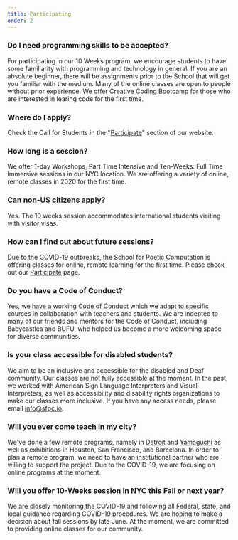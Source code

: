 ```yaml
---
title: Participating
order: 2
---
```



### Do I need programming skills to be accepted?

For participating in our 10 Weeks program, we encourage students to have some familiarity with programming and technology in general. If you are an absolute beginner, there will be assignments prior to the School that will get you familiar with the medium. Many of the online classes are open to people without prior experience. We offer Creative Coding Bootcamp for those who are interested in learing code for the first time. 

### Where do I apply?

Check the Call for Students in the "[Participate](/participate)" section of our website.

### How long is a session?

We offer 1-day Workshops, Part Time Intensive and Ten-Weeks: Full Time Immersive sessions in our NYC location. We are offering a variety of online, remote classes in 2020 for the first time. 

### Can non-US citizens apply?

Yes. The 10 weeks session accommodates international students visiting with visitor visas.

### How can I find out about future sessions?

Due to the COVID-19 outbreaks, the School for Poetic Computation is offering classes for online, remote learning for the first time. Please check out our [Participate](/participate) page. 

### Do you have a Code of Conduct?

Yes, we have a working [Code of Conduct](https://github.com/SFPC/codeofconduct) which we adapt to specific courses in collaboration with teachers and students. We are indepted to many of our friends and mentors for the Code of Conduct, including Babycastles and BUFU, who helped us become a more welcoming space for diverse communities.

### Is your class accessible for disabled students?

We aim to be an inclusive and accessible for the disabled and Deaf community. Our classes are not fully accessible at the moment. In the past, we worked with American Sign Language Interpreters and Visual Interpreters, as well as accessibility and disability rights organizations to make our classes more inclusive. If you have any access needs, please email [info@sfpc.io](mailto:info@sfpc.io). 

### Will you ever come teach in my city? 

We've done a few remote programs, namely in [Detroit](/detroit) and [Yamaguchi](https://github.com/SFPC/yamaguchi-2019) as well as exhibitions in Houston, San Francisco, and Barcelona. In order to plan a remote program, we need to have an institutional partner who are willing to support the project. Due to the COVID-19, we are focusing on online programs at the moment.   

### Will you offer 10-Weeks session in NYC this Fall or next year? 

We are closely monitoring the COVID-19 and following all Federal, state, and local guidance regarding COVID-19 procedures. We are hoping to make a decision about fall sessions by late June. At the moment, we are committed to providing online classes for our community. 